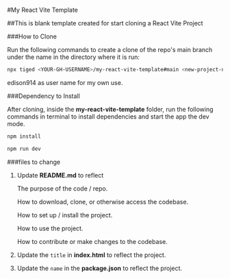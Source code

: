 #My React Vite Template

##This is blank template created for start cloning a React Vite Project

###How to Clone

Run the following commands to create a clone of the repo's main branch under the name in the directory where it is run:
```sh
npx tiged <YOUR-GH-USERNAME>/my-react-vite-template#main <new-project-name>
```
edison914 as user name for my own use.


###Dependency to Install

After cloning, inside the **my-react-vite-template** folder, run the following commands in terminal to install dependencies and start the app the dev mode.
```sh
npm install
```

```sh
npm run dev
```

###files to change
1. Update **README.md** to reflect

    The purpose of the code / repo.

    How to download, clone, or otherwise access the codebase.

    How to set up / install the project.

    How to use the project.

    How to contribute or make changes to the codebase.

2. Update the `title` in **index.html** to reflect the project.

3. Update the `name` in the **package.json** to reflect the project.
